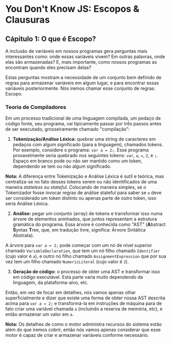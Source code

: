 # You Don't Know JS: Escopos & Clausuras

## Cápitulo 1: O que é Escopo?

A inclusão de variáveis em nossos programas gera perguntas mais interessantes como: onde essas variáveis vivem? Em outras palavras, onde elas são armazenadas? E, mais importante, como nossos programas as encontram quando eles precisam delas?

Estas perguntas mostram a necessidade de um conjunto bem definido de regras para armazenar variáveis em algum lugar, e para encontrar essas variáveis posteriormente. Nós iremos chamar esse conjunto de regras: Escopo.

### Teoria de Compiladores

Em um processo tradicional de uma linguagem compilada, um pedaço de código fonte, seu programa, vai tipicamente passar por três passos antes de ser executado, grosseiramente chamado "compilação":

1. **Tokenização/Análise Léxica:** quebrar uma string de caracteres em pedaços com algum significado (para a linguagem), chamados tokens. Por exemplo, considere o programa: `var a = 2;`. Esse programa provavelmente seria quebrado nos seguintes tokens: `var`, `a`, `=`, `2`, e `;`. Espaço em branco pode ou não ser mantido como um token, dependendo se tem ou não algum significado.

**Nota:** A diferença entre Tokenização e Análise Léxica é sutil e teórica, mas centraliza-se no fato desses tokens serem ou não identificados de uma maneira *stateless* ou *stateful*. Colocando de maneira simples, se o Tokenizador fosse invocar regras de análise stateful para saber se `a` deve ser considerado um token distinto ou apenas parte de outro token, isso seria Análise Léxica.

2. **Análise:** pegar um conjunto (array) de tokens e transformar isso numa árvore de elementos aninhados, que juntos representam a estrutura gramática do programa. Essa árvore é conhecida como "AST" (**A**bstract **S**yntax **T**ree, que, em tradução livre, significa: Árvore Sintática Abstrata).

A árvore para `var a = 2;` pode começar com um nó de nível superior chamado `VariableDeclaration`, que tem um nó filho chamado `Identifier` (cujo valor é `a`), e outro nó filho chamado `AssignmentExpression` que por sua vez tem um filho chamado `NumericLiteral` (cujo valor é `2`).

3. **Geração de código:** o processo de obter uma AST e transformar isso em código executável. Esta parte varia muito dependendo da linguagem, da plataforma-alvo, etc.

Então, em vez de focar em detalhes, nós vamos apenas olhar superficialmente e dizer que existe uma forma de obter nossa AST descrita acima para `var a = 2;` e transformá-la em instruções de máquina para de fato criar uma variável chamada `a` (incluindo a reserva de memória, etc), e então armazenar um valor em `a`.

**Nota:** Os detalhes de como o motor administra recursos do sistema estão além do que iremos cobrir, então nós vamos apenas considerar que esse motor é capaz de criar e armazenar variáveis conforme necessário.
